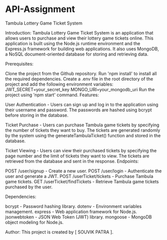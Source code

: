 # API-Assignment



Tambula Lottery Game Ticket System

Introduction:
Tambula Lottery Game Ticket System is an application that allows users to purchase and view their lottery game tickets online. This application is built using the Node.js runtime environment and the Express.js framework for building web applications. It also uses MongoDB, a NoSQL document-oriented database for storing and retrieving data.


Prerequisites:


Clone the project from the Github repository.
Run 'npm install' to install all the required dependencies.
Create a .env file in the root directory of the project and add the following environment variables:
JWT_SECRET=your_secret_key
MONGO_URI=your_mongodb_uri
Run the project using 'npm start' command.
Features:

User Authentication - Users can sign up and log in to the application using their username and password. The passwords are hashed using bcrypt before storing in the database.

Ticket Purchase - Users can purchase Tambula game tickets by specifying the number of tickets they want to buy. The tickets are generated randomly by the system using the generateTambulaTicket() function and stored in the database.

Ticket Viewing - Users can view their purchased tickets by specifying the page number and the limit of tickets they want to view. The tickets are retrieved from the database and sent in the response.
Endpoints:

POST /user/signup - Create a new user.
POST /user/login - Authenticate the user and generate a JWT.
POST /userTicket/tickets - Purchase Tambula game tickets.
GET /userTicket/findTickets - Retrieve Tambula game tickets purchased by the user.

Dependencies:

bcrypt - Password hashing library.
dotenv - Environment variables management.
express - Web application framework for Node.js.
jsonwebtoken - JSON Web Token (JWT) library.
mongoose - MongoDB object modeling for Node.js.

Author:
This project is created by  [ SOUVIK PATRA ].
